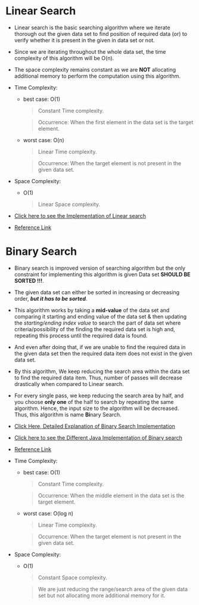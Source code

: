 # Linear Search

- Linear search is the basic searching algorithm where we iterate thorough out the given data set to find position of required data (or) to verify whether it is present in the given in data set or not.

- Since we are iterating throughout the whole data set, the time complexity of this algorithm will be O(n).

- The space complexity remains constant as we are **NOT** allocating additional memory to perform the computation using this algorithm.

- Time Complexity:

  - best case: O(1)
  
    > Constant Time complexity.
    
    > Occurrence: When the first element in the data set is the target element.
    
  - worst case: O(n)
  
    > Linear Time complexity.

    > Occurrence: When the target element is not present in the given data set.
    
- Space Complexity:

  - O(1)
  
    > Linear Space complexity.

- [Click here to see the Implementation of Linear search](https://github.com/iamwatchdogs/DSA/blob/main/Search_Algo/Linear_Search.java)
- [Reference Link](https://www.geeksforgeeks.org/linear-search/)

# Binary Search

- Binary search is improved version of searching algorithm but the only constraint for implementing this algorithm is given Data set **SHOULD BE SORTED !!!**.

- The given data set can either be sorted in increasing or decreasing order, ***but it has to be sorted***.

- This algorithm works by taking a **mid-value** of the data set and comparing it starting and ending value of the data set & then updating the *starting/ending index value* to search the part of data set where criteria/possibility of the finding the required data set is high and, repeating this process until the required data is found.

- And even after doing that, if we are unable to find the required data in the given data set then the required data item does not exist in the given data set.

- By this algorithm, We keep reducing the search area within the data set to find the required data item. Thus, number of passes will decrease drastically when compared to Linear search.

- For every single pass, we keep reducing the search area by half, and you choose **only one** of the half to search by repeating the same algorithm. Hence, the input size to the algorithm will be decreased. Thus, this algorithm is name **Bi**nary Search.

- [Click Here, Detailed Explanation of Binary Search Implementation](https://youtu.be/f6UU7V3szVw?list=PL9gnSGHSqcnr_DxHsP7AW9ftq0AtAyYqJ&t=1324)

- [Click here to see the Different Java Implementation of Binary search](https://github.com/iamwatchdogs/DSA/blob/main/Search_Algo/Binary_Search.java)

- [Reference Link](https://www.geeksforgeeks.org/binary-search/)

- Time Complexity:

  - best case: O(1)
  
    > Constant Time complexity.

    > Occurrence: When the middle element in the data set is the target element.
    
  - worst case: O(log n)
  
    > Linear Time complexity.

    > Occurrence: When the target element is not present in the given data set.
    
- Space Complexity:

  - O(1)
  
    > Constant Space complexity.
     
    > We are just reducing the range/search area of the given data set but not allocating more additional memory for it.
